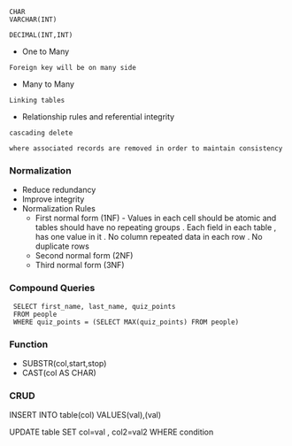 
```
CHAR
VARCHAR(INT)

DECIMAL(INT,INT)
```

* One to Many
```
Foreign key will be on many side
```

* Many to Many
```
Linking tables
```

* Relationship rules and referential integrity
```
cascading delete 

where associated records are removed in order to maintain consistency
```

### Normalization

* Reduce redundancy
* Improve integrity
* Normalization Rules
  * First normal form (1NF) - Values in each cell should be atomic and tables should have no repeating groups . Each field in each table , has one value in it . No column repeated data in each row . No duplicate rows
  * Second normal form (2NF)
  * Third normal form (3NF)


### Compound Queries 

```
 SELECT first_name, last_name, quiz_points
 FROM people
 WHERE quiz_points = (SELECT MAX(quiz_points) FROM people)
```

### Function
* SUBSTR(col,start,stop)
* CAST(col AS CHAR)

### CRUD 

INSERT INTO table(col) VALUES(val),(val)

UPDATE table SET col=val , col2=val2 WHERE condition
